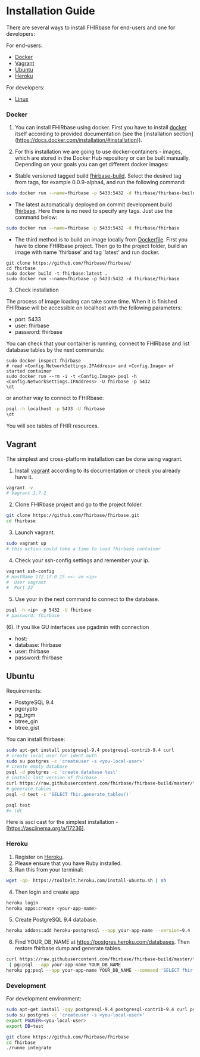 # Installation Guide

There are several ways to install FHIRbase for end-users and one for developers:

For end-users:

- [Docker](#docker)
- [Vagrant](#vagrant)
- [Ubuntu](#ubuntu)
- [Heroku](#heroku)

For developers:

- [Linux](#development)


### Docker

1.  You can install FHIRbase using docker. First you have to install [docker](https://www.docker.com/) itself according to provided documentation (see the [installation section] (https://docs.docker.com/installation/#installation)).

2.  For this installation we are going to use docker-containers - images, which are stored in the Docker Hub repository or can be built manually. Depending on your goals you can get different docker images:

  * Stable versioned tagged build [fhirbase-build](https://registry.hub.docker.com/u/fhirbase/fhirbase-build). Select the     desired tag from tags, for example 0.0.9-alpha4, and run the following command:

  ```bash
  sudo docker run --name=fhirbase -p 5433:5432 -d fhirbase/fhirbase-build:0.0.9-alpha4
  ```

  * The latest automatically deployed on commit development build [fhirbase](https://registry.hub.docker.com/u/fhirbase/fhirbase). Here there is no need to specify any tags. Just use the command below:

  ```bash
  sudo docker run --name=fhirbase -p 5433:5432 -d fhirbase/fhirbase
  ```
  
  * The third method is to build an image locally from [Dockerfile](https://github.com/fhirbase/fhirbase/blob/master/Dockerfile). First you have to clone FHIRbase project. Then go to the project folder, build an image with name 'fhirbase' and tag 'latest' and run docker.

  ```
  git clone https://github.com/fhirbase/fhirbase/
  cd fhirbase
  sudo docker build -t fhirbase:latest .
  sudo docker run --name=fhirbase -p 5433:5432 -d fhirbase/fhirbase
  ```

3. Check installation

  The process of image loading can take some time. When it is finished FHIRbase will be accessible on localhost with the   following parameters:
  - port: 5433 
  - user: fhirbase 
  - password: fhirbase

  You can check that your container is running, connect to FHIRbase and list database tables by the next commands:
  
  ```
  sudo docker inspect fhirbase
  # read <Config.NetworkSettings.IPAddress> and <Config.Image> of started container
  sudo docker run --rm -i -t <Config.Image> psql -h <Config.NetworkSettings.IPAddress> -U fhirbase -p 5432
  \dt
  ```

  or another way to connect to FHIRbase:

  ```bash
psql -h localhost -p 5433 -U fhirbase
\dt
```
  You will see tables of FHIR resources.

## Vagrant

The simplest and cross-platform installation can be done using vagrant.

1. Install [vagrant](http://www.vagrantup.com/downloads) according to its documentation or check you already have it.

  ```bash
vagrant -v
# Vagrant 1.7.2
```

2. Clone FHIRbase project and go to the project folder.

  ```bash
git clone https://github.com/fhirbase/fhirbase.git
cd fhirbase
```

3. Launch vagrant.

  ```bash
sudo vagrant up
# this action could take a time to load fhirbase container
```

4. Check your ssh-config settings and remember your ip.

  ```bash
vagrant ssh-config
# HostName 172.17.0.15 <<- vm <ip>
#  User vagrant
#  Port 22
```

5. Use your <ip> in the next command to connect to the database.

  ```bash 
psql -h <ip> -p 5432 -U fhirbase
# password: fhirbase
```

(6). If you like GU interfaces use pgadmin with connection
* host: <ip>
* database: fhirbase
* user: fhirbase
* password: fhirbase


## Ubuntu

Requirements:
* PostgreSQL 9.4
* pgcrypto
* pg_trgm
* btree_gin
* btree_gist

You can install fhirbase:

```bash
sudo apt-get install postgresql-9.4 postgresql-contrib-9.4 curl
# create local user for ident auth
sudo su postgres -c 'createuser -s <you-local-user>'
# create empty database
psql -d postgres -c 'create database test'
# install last version of fhirbase
curl https://raw.githubusercontent.com/fhirbase/fhirbase-build/master/fhirbase.sql | psql -d test
# generate tables
psql -d test -c 'SELECT fhir.generate_tables()'

psql test
#> \dt
```

Here is asci cast for the simplest installation - [https://asciinema.org/a/17236].

### Heroku

1. Register on [Heroku](https://heroku.com).
2. Please ensure that you have Ruby installed.
3. Run this from your terminal:

 ```bash
wget -qO- https://toolbelt.heroku.com/install-ubuntu.sh | sh
```
4. Then login and create app

 ```sh
heroku login
heroku apps:create <your-app-name>
```
5. Create PostgreSQL 9.4 database.

 ```sh
heroku addons:add heroku-postgresql --app your-app-name --version=9.4
```
6. Find YOUR_DB_NAME at https://postgres.heroku.com/databases. Then restore fhirbase dump and generate tables.

 ```sh
curl https://raw.githubusercontent.com/fhirbase/fhirbase-build/master/fhirbase.sql \
  | pg:psql --app your-app-name YOUR_DB_NAME
heroku pg:psql --app your-app-name YOUR_DB_NAME --command 'SELECT fhir.generate_tables()'
```

### Development

For development environment:

```bash
sudo apt-get install -qqy postgresql-9.4 postgresql-contrib-9.4 curl python
sudo su postgres -c 'createuser -s <you-local-user>'
export PGUSER=<you-local-user>
export DB=test

git clone https://github.com/fhirbase/fhirbase
cd fhirbase
./runme integrate
```
